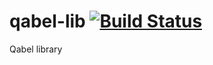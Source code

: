 qabel-lib [![Build Status](https://travis-ci.org/Qabel/qabel-lib.svg?branch=master)](https://travis-ci.org/Qabel/qabel-lib)
=========

Qabel library

